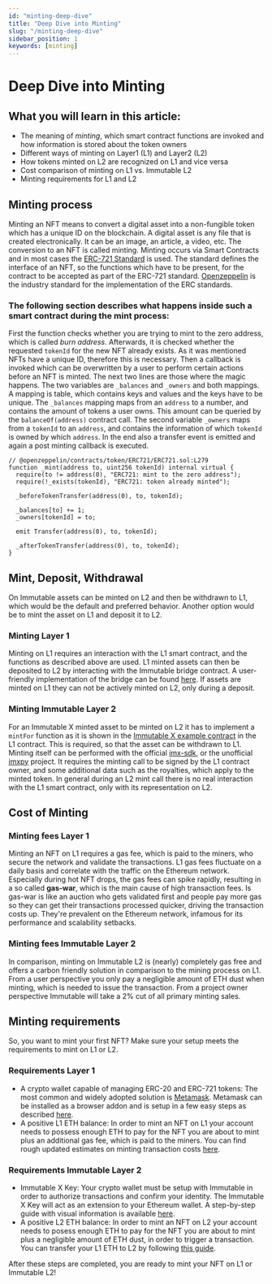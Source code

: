 ```yaml
---
id: "minting-deep-dive"
title: "Deep Dive into Minting"
slug: "/minting-deep-dive"
sidebar_position: 1
keywords: [minting]
---
```


# Deep Dive into Minting

## What you will learn in this article:

- The meaning of *minting*, which smart contract functions are invoked and how information is stored about the token owners
- Different ways of minting on Layer1 (L1) and Layer2 (L2)
- How tokens minted on L2 are recognized on L1 and vice versa
- Cost comparison of minting on L1 vs. Immutable L2
- Minting requirements for L1 and L2


## Minting process

Minting an NFT means to convert a digital asset into a non-fungible token which has a unique ID on the blockchain. A digital asset is any file that is created electronically. It can be an image, an article, a video, etc. The conversion to an NFT is called minting.
Minting occurs via Smart Contracts and in most cases the [ERC-721 Standard](https://ethereum.org/en/developers/docs/standards/tokens/erc-721/) is used.
The standard defines the interface of an NFT, so the functions which have to be present, for the contract to be accepted as part of the ERC-721 standard.
[Openzeppelin](https://www.openzeppelin.com/) is the industry standard for the implementation of the ERC standards.

### The following section describes what happens inside such a smart contract during the mint process:

First the function checks whether you are trying to mint to the zero address, which is called *burn address*.
Afterwards, it is checked whether the requested `tokenId` for the new NFT already exists.
As it was mentioned NFTs have a unique ID, therefore this is necessary.
Then a callback is invoked which can be overwritten by a user to perform certain actions before an NFT is minted.
The next two lines are those where the magic happens.
The two variables are `_balances` and `_owners` and both mappings.
A mapping is table, which contains keys and values and the keys have to be unique.
The `_balances` mapping maps from an `address` to a number, and contains the amount of tokens a user owns.
This amount can be queried by the `balanceOf(address)` contract call.
The second variable `_owners` maps from a `tokenId` to an `address`, and contains the information of which `tokenId` is owned by which `address`.
In the end also a transfer event is emitted and again a post minting callback is executed.

```solidity
// @openzeppelin/contracts/token/ERC721/ERC721.sol:L279
function _mint(address to, uint256 tokenId) internal virtual {
  require(to != address(0), "ERC721: mint to the zero address");
  require(!_exists(tokenId), "ERC721: token already minted");

  _beforeTokenTransfer(address(0), to, tokenId);

  _balances[to] += 1;
  _owners[tokenId] = to;

  emit Transfer(address(0), to, tokenId);

  _afterTokenTransfer(address(0), to, tokenId);
}
 ```

## Mint, Deposit, Withdrawal

On Immutable assets can be minted on L2 and then be withdrawn to L1, which would be the default and preferred behavior.
Another option would be to mint the asset on L1 and deposit it to L2.

### Minting Layer 1
Minting on L1 requires an interaction with the L1 smart contract, and the functions as described above are used.
L1 minted assets can then be deposited to L2 by interacting with the Immutable bridge contract. A user-friendly implementation of the bridge can be found [here](https://imxwallet.tools/).
If assets are minted on L1 they can not be actively minted on L2, only during a deposit.

### Minting Immutable Layer 2
For an Immutable X minted asset to be minted on L2 it has to implement a `mintFor` function as it is shown in the [Immutable X example contract](https://github.com/immutable/imx-contracts/blob/main/contracts/Asset.sol#L15) in the L1 contract.
This is required, so that the asset can be withdrawn to L1.
Minting itself can be performed with the official [imx-sdk](https://www.npmjs.com/package/@imtbl/imx-sdk), or the unofficial [imxpy](https://github.com/dimfred/imxpy) project.
It requires the minting call to be signed by the L1 contract owner, and some additional data such as the royalties, which apply to the minted token.
In general during an L2 mint call there is no real interaction with the L1 smart contract, only with its representation on L2.


## Cost of Minting

### Minting fees Layer 1

Minting an NFT on L1 requires a gas fee, which is paid to the miners, who secure the network and validate the transactions.
L1 gas fees fluctuate on a daily basis and correlate with the traffic on the Ethereum network.
Especially during hot NFT drops, the gas fees can spike rapidly, resulting in a so called **gas-war**, which is the main cause of high transaction fees.
Is gas-war is like an auction who gets validated first and people pay more gas so they can get their transactions processed quicker, ‌driving the transaction costs up.
They're prevalent on the Ethereum network, ‌infamous for its performance and scalability setbacks.

### Minting fees Immutable Layer 2

In comparison, minting on Immutable L2  is (nearly) completely gas free and offers a carbon friendly solution in comparison to the mining process on L1.
From a user perspective you only pay a negligible amount of ETH dust when minting, which is needed to issue the transaction.
From a project owner perspective Immutable will take a 2% cut of all primary minting sales.

## Minting requirements

So, you want to mint your first NFT? Make sure your setup meets the requirements to mint on L1 or L2.

### Requirements Layer 1

- A crypto wallet capable of managing ERC-20 and ERC-721 tokens: The most common and widely adopted solution is [Metamask](https://metamask.io/). Metamask can be installed as a browser addon and is setup in a few easy steps as described [here](https://metamask.zendesk.com/hc/en-us/articles/360015489531-Getting-Started-With-MetaMask).
- A positive L1 ETH balance: In order to mint an NFT on L1 your account needs to possess enough ETH to pay for the NFT you are about to mint plus an additional gas fee, which is paid to the miners. You can find rough updated estimates on minting transaction costs [here](https://www.gwei.at/).

### Requirements Immutable Layer 2

- Immutable X Key: Your crypto wallet must be setup with Immutable in order to authorize transactions and confirm your identity. The Immutable X Key will act as an extension to your Ethereum wallet. A step-by-step guide with visual information is available [here](https://support.immutable.com/hc/en-us/articles/360062010454-Creating-a-new-Immutable-X-Key).
- A positive L2 ETH balance: In order to mint an NFT on L2 your account needs to posess enough ETH to pay for the NFT you are about to mint plus a negligible amount of ETH dust, in order to trigger a transaction. You can transfer your L1 ETH to L2 by following [this guide](https://support.immutable.com/hc/en-us/articles/360062011474-Depositing-ETH-to-Immutable-X).


After these steps are completed, you are ready to mint your NFT on L1 or Immutable L2!
